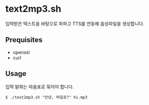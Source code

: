 # text2mp3.sh
입력받은 텍스트을 바탕으로 파파고 TTS를 연동해 음성파일을 생성합니다.

## Prequisites
 - openssl
 - curl

## Usage

입력 발화는 따옴표로 묶어야 합니다.

```
$ ./text2mp3.sh "안녕, 마일로?" hi.mp3
```
